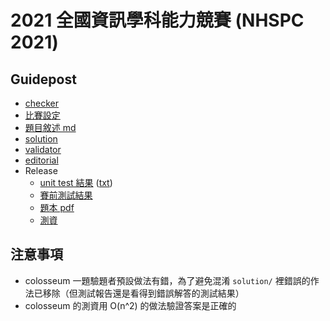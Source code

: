# 2021 全國資訊學科能力競賽 (NHSPC 2021)

## Guidepost

- [checker](checker/)
- [比賽設定](config/)
- [題目敘述 md](problem/)
- [solution](solution/)
- [validator](validator/)
- [editorial](https://nhspc2021.twpca.org/editorial/editorial)
- Release
  - [unit test 結果](https://nhspc2021.twpca.org/release/unittest.html) ([txt](release/unittest.txt))
  - [賽前測試結果](https://nhspc2021.twpca.org/release/result.html)
  - [題本 pdf](https://nhspc2021.twpca.org/release/problem/problems.pdf)
  - [測資](release/testdata)

## 注意事項

- colosseum 一題驗題者預設做法有錯，為了避免混淆 `solution/` 裡錯誤的作法已移除（但測試報告還是看得到錯誤解答的測試結果）
- colosseum 的測資用 O(n^2) 的做法驗證答案是正確的
